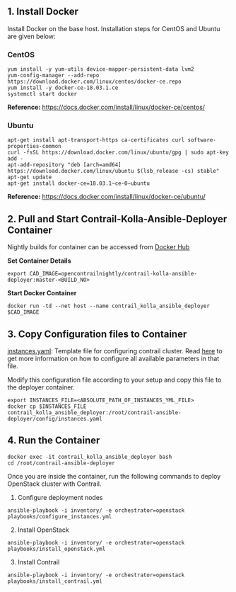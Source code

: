 ## 1. Install Docker

Install Docker on the base host. Installation steps for CentOS and Ubuntu are given below:

### CentOS

```
yum install -y yum-utils device-mapper-persistent-data lvm2
yum-config-manager --add-repo https://download.docker.com/linux/centos/docker-ce.repo
yum install -y docker-ce-18.03.1.ce
systemctl start docker
```
**Reference:** https://docs.docker.com/install/linux/docker-ce/centos/

### Ubuntu

```
apt-get install apt-transport-https ca-certificates curl software-properties-common
curl -fsSL https://download.docker.com/linux/ubuntu/gpg | sudo apt-key add -
apt-add-repository "deb [arch=amd64] https://download.docker.com/linux/ubuntu $(lsb_release -cs) stable"
apt-get update
apt-get install docker-ce=18.03.1~ce-0~ubuntu
```
**Reference:** https://docs.docker.com/install/linux/docker-ce/ubuntu/

## 2. Pull and Start Contrail-Kolla-Ansible-Deployer Container

Nightly builds for container can be accessed from [Docker Hub](https://hub.docker.com/r/opencontrailnightly/contrail-kolla-ansible-deployer/tags)

**Set Container Details**

```
export CAD_IMAGE=opencontrailnightly/contrail-kolla-ansible-deployer:master-<BUILD_NO>
```

**Start Docker Container**
```
docker run -td --net host --name contrail_kolla_ansible_deployer $CAD_IMAGE
```

## 3. Copy Configuration files to Container

[instances.yaml](https://github.com/Juniper/contrail-ansible-deployer/wiki/Contrail-with-Openstack-Kolla#13-configure-necessary-parameters-configinstancesyaml-under-appropriate-parameters): Template file for configuring contrail cluster. Read [here](https://github.com/Juniper/contrail-ansible-deployer/blob/master/README.md#configuration) to get more information on how to configure all available parameters in that file.

Modify this configuration file according to your setup and copy this file to the deployer container.

```
export INSTANCES_FILE=<ABSOLUTE_PATH_OF_INSTANCES_YML_FILE>
docker cp $INSTANCES_FILE contrail_kolla_ansible_deployer:/root/contrail-ansible-deployer/config/instances.yaml
```

## 4. Run the Container

```
docker exec -it contrail_kolla_ansible_deployer bash
cd /root/contrail-ansible-deployer
```

Once you are inside the container, run the following commands to deploy OpenStack cluster with Contrail.

1. Configure deployment nodes
```
ansible-playbook -i inventory/ -e orchestrator=openstack playbooks/configure_instances.yml
```

2. Install OpenStack
```
ansible-playbook -i inventory/ -e orchestrator=openstack playbooks/install_openstack.yml
```

3. Install Contrail
```
ansible-playbook -i inventory/ -e orchestrator=openstack playbooks/install_contrail.yml

```
